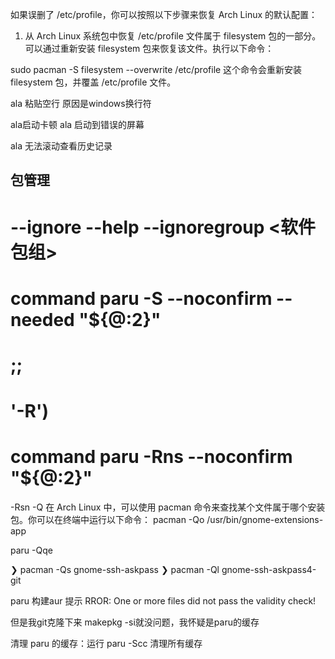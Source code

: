 如果误删了 /etc/profile，你可以按照以下步骤来恢复 Arch Linux 的默认配置：

1. 从 Arch Linux 系统包中恢复
/etc/profile 文件属于 filesystem 包的一部分。可以通过重新安装 filesystem 包来恢复该文件。执行以下命令：

sudo pacman -S filesystem --overwrite /etc/profile
这个命令会重新安装 filesystem 包，并覆盖 /etc/profile 文件。


ala 粘贴空行
原因是windows换行符

ala启动卡顿
ala 启动到错误的屏幕

ala 无法滚动查看历史记录



## 包管理
# --ignore --help --ignoregroup <软件包组>
#         command paru -S --noconfirm --needed "${@:2}"
#         ;;
#       '-R')
#         command paru -Rns --noconfirm "${@:2}"
-Rsn
-Q
在 Arch Linux 中，可以使用 pacman 命令来查找某个文件属于哪个安装包。你可以在终端中运行以下命令：
pacman -Qo /usr/bin/gnome-extensions-app

paru -Qqe


❯ pacman -Qs gnome-ssh-askpass
❯ pacman -Ql gnome-ssh-askpass4-git




paru 构建aur 提示 RROR: One or more files did not pass the validity check! 

但是我git克隆下来 makepkg -si就没问题，我怀疑是paru的缓存



清理 paru 的缓存：运行 paru -Scc 清理所有缓存